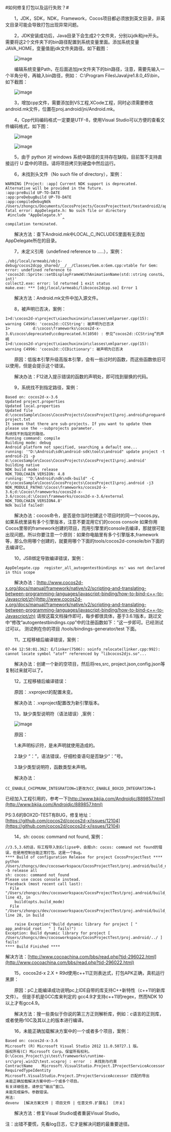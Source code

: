 #如何修复打包以及运行失败？#

&emsp;&emsp;1，JDK，SDK，NDK，Framework，Cocos项目都必须放到英文目录，非英文目录可能会导致打包出现异常问题。

&emsp;&emsp;2，JDK安装成功后，Java目录下会生成2个文件夹，分别以jdk和jre开头。需要将这2个文件夹下的bin路径配置到系统变量里面。添加系统变量JAVA_HOME，变量值是jdk文件夹路径。如下截图：

&emsp;&emsp;![image](res/image0001.png)
 
&emsp;&emsp;编辑系统变量Path，在后面追加jre文件夹下的bin路径，注意，需要先输入一个半角分号，再输入bin路径，例如： C:\Program Files\Java\jre1.8.0_45\bin，如下截图：

&emsp;&emsp;![image](res/image0002.png)

&emsp;&emsp;3，增加cpp文件，需要添加到VS工程,XCode工程，同时必须需要修改android.mk文件，位置在proj.android/jni/Android.mk。

&emsp;&emsp;4，Cpp代码编码格式一定要是UTF-8，使用Visual Studio可以方便的查看文件编码格式，如下图：

&emsp;&emsp;![image](res/image0004.png)

&emsp;&emsp;![image](res/image0003.png)

&emsp;&emsp;5，由于 python 对 windows 系统中路径的支持存在缺陷，目前暂不支持直接运行 U 盘中的项目。请将项目拷贝到硬盘中然后运行。

&emsp;&emsp;6，未找到头文件（No such file of directory），案例：

    WARNING [Project: :app] Current NDK support is deprecated.  Alternative will be provided in the future.
	:app:preBuild UP-TO-DATE
	:app:preDebugBuild UP-TO-DATE
	:app:compileDebugNdk
	/Users/zhongcs/Documents/CocosProjects/CocosProjecttest/testandroid2/app/src/main/jni/hellocpp/main.cpp:1:25: fatal error: AppDelegate.h: No such file or directory
	 #include "AppDelegate.h"
	                         ^
	compilation terminated.

&emsp;&emsp;解决方法：查下Android.mk中LOCAL_C_INCLUDES里面有无添加AppDelegate所在的目录。


&emsp;&emsp;7，未定义引用（undefined reference to …..），案例：
 
	./obj/local/armeabi/objs-debug/cocos2dcpp_shared/__/__/Classes/Gem.o:Gem.cpp:vtable for Gem: error: undefined reference to 'cocos2d::Sprite::setDisplayFrameWithAnimationName(std::string const&, int)'
	collect2.exe: error: ld returned 1 exit status
	make.exe: *** [obj/local/armeabi/libcocos2dcpp.so] Error 1

&emsp;&emsp;解决方法：Android.mk文件中加入源文件。


&emsp;&emsp;8，被声明已否决，案例：

	1>d:\cocos2d-x\project\xiaochuxinxin\classes\xmlparser.cpp(15): warning C4996: 'cocos2d::CCString': 被声明为已否决
	1>          d:\cocos\frameworks\cocos2d-x-3.6\cocos\deprecated\ccdeprecated.h(1050) : 参见“cocos2d::CCString”的声明
	1>d:\cocos2d-x\project\xiaochuxinxin\classes\xmlparser.cpp(15): warning C4996: 'cocos2d::CCDictionary': 被声明为已否决


&emsp;&emsp;原因：低版本引擎升级高版本引擎，会有一些过时的函数，而这些函数依旧可以使用，但是会提示这个错误。

&emsp;&emsp;解决办法：F12进入提示错误的函数的声明处，即可找到替换的代码。

&emsp;&emsp;9，系统找不到指定路径，案例：

	Based on: cocos2d-x-3.6
	Updated project.properties
	Updated local.properties
	Updated file d:\cocosSample\Cocos\CocosProjects\CocosProject1\proj.android\proguard-project.txt
	It seems that there are sub-projects. If you want to update them
	please use the --subprojects parameter.
	系统找不到指定的路径。
	Running command: compile
	Building mode: debug
	Android platform not specified, searching a default one...
	running: '"D:\Android\sdk\android-sdk\tools\android" update project -t android-21 -p d:\cocosSample\Cocos\CocosProjects\CocosProject1\proj.android'
	building native
	NDK build mode: release
	NDK_TOOLCHAIN_VERSION: 4.8
	running: '"D:\Android\ndk\ndk-build" -C d:\cocosSample\Cocos\CocosProjects\CocosProject1\proj.android -j3 NDK_MODULE_PATHd:\Cocos\frameworks/cocos2d-x-3.6;d:\Cocos\frameworks/cocos2d-x-3.6/cocos;d:\Cocos\frameworks/cocos2d-x-3.6/external NDK_TOOLCHAIN_VERSION4.8'
	Ndk build failed!


&emsp;&emsp;解决办法：cocos命令，是否是你当时创建这个项目时的同一个cocos.py。如果系统里装有多个引擎版本，注意不要混用它们的cocos console
如果你用Cocos里带的framework创建的项目，而用引擎里的console去编译，那就很可能出现问题。所以你要注意一个原则：如果你电脑里有多个引擎版本,framework等，那么你用哪个创建的，就要用哪个下面的tools/cocos2d-console/bin下面的去编译它。

&emsp;&emsp;10，JSB绑定导致编译错误，案例：

	AppDelegate.cpp  register_all_autogentestbindings ns' was not declared in this scope

&emsp;&emsp;解决办法：[http://www.cocos2d-x.org/docs/manual/framework/native/v2/scripting-and-translating-between-programming-languages/javascript-binding/how-to-bind-c++-to-Javascript/zh](http://www.cocos2d-x.org/docs/manual/framework/native/v2/scripting-and-translating-between-programming-languages/javascript-binding/how-to-bind-c++-to-Javascript/zh)
请按这篇文档操作即可，每步都很具体，基于3.6.1版本，跳过文中“修改“autogentestbindings.cpp”中的注册函数如下：”这一步即可。已经测试过可以，
测试例在你的项目 /tools/bindings-generator/test 下面。

&emsp;&emsp;11，工程移植后编译错误，案例：

    07-04 12:58:01.362: E/linker(7506): soinfo_relocate(linker.cpp:992): cannot locate symbol "atof" referenced by "libcocos2djs.so"...

&emsp;&emsp;解决办法：创建一个新的空项目，然后将res,src, project.json,config.json等复制过来就可以了。


&emsp;&emsp;12，工程移植后编译错误：

&emsp;&emsp;原因：.vxproject的配置未变。

&emsp;&emsp;解决办法：.vxproject配置改为新引擎版本。

&emsp;&emsp;13，缺少类型说明符（语法错误）,案例：

&emsp;&emsp;![image](res/image0005.png)

&emsp;&emsp;原因：

&emsp;&emsp;1.未声明标识符，是未声明就使用造成的。

&emsp;&emsp;2.缺少 “：”，语法错误，仔细检查语句是否缺少“：”号。

&emsp;&emsp;3.缺少类型说明符，函数类型未声明。

&emsp;&emsp;解决办法：

    CC_ENABLE_CHIPMUNK_INTEGRATION=1更改为CC_ENABLE_BOX2D_INTEGRATION=1

已经加入工程引用的，参考一下[http://www.bkjia.com/Androidjc/889857.html](http://www.bkjia.com/Androidjc/889857.html)

PS:3.6的BOX2D-TEST有BUG，修复地址：[https://github.com/cocos2d/cocos2d-x/issues/12104](https://github.com/cocos2d/cocos2d-x/issues/12104)


&emsp;&emsp;14，sh: cocos: command not found, 案例：

	//3.5,3.6的话，将工程导入到Eclipse中，会报sh: cocos: command not found的错误，但是用控制台能正常打包。这是一个Bug。
	**** Build of configuration Release for project CocosProjectTest ****
	python /Users/zhongcs/dev/cocosworkspace/CocosProjectTest/proj.android/build_native.py -b release all 
	sh: cocos: command not found
	Please use cocos console instead.
	Traceback (most recent call last):
	  File "/Users/zhongcs/dev/cocosworkspace/CocosProjectTest/proj.android/build_native.py", line 43, in 
	    build(opts.build_mode)
	  File "/Users/zhongcs/dev/cocosworkspace/CocosProjectTest/proj.android/build_native.py", line 28, in build
	
	    raise Exception("Build dynamic library for project [ "   app_android_root   " ] fails!")
	Exception: Build dynamic library for project [ /Users/zhongcs/dev/cocosworkspace/CocosProjectTest/proj.android/../ ] fails!
	**** Build Finished ****

   解决方法：[http://www.cocoachina.com/bbs/read.php?tid-296022.html](http://www.cocoachina.com/bbs/read.php?tid-296022.html)

&emsp;&emsp;15，cocos2d-x 2.X + R9d使用c++11正则表达式，打包APK正确，真机运行黑屏： 

&emsp;&emsp;原因：pC上能编译成功说明pc上IDE自带的库支持C++新特性（c++11的新库文件）。
但是手机是GCC库来判定的
 gcc4.9才支持c++11的regex，然而NDK 10以上才有gcc4.9。

&emsp;&emsp;解决方法：搜一些类似于你说的第三方正则解析库，例如：c语言的正则库，或者使用r10C及其以上的版本进行编译。


&emsp;&emsp;16，未能正确加载解决方案中的一个或者多个项目，案例：

    Based on: cocos2d-x-3.6
    Microsoft (R) Microsoft Visual Studio 2012 11.0.50727.1 版。
    版权所有(C) Microsoft Corp。保留所有权利。
    D:\Cocos_Project\js\test\frameworks\runtime-src\proj.win32\test.vcxproj : error  : 未找到与约束 
	ContractName	Microsoft.VisualStudio.Project.IProjectServiceAccessor
	RequiredTypeIdentity	Microsoft.VisualStudio.Project.IProjectServiceAccessor 匹配的导出
    未能正确加载解决方案中的一个或多个项目。
    有关详细信息，请参见“输出”窗口。
    未能完成操作。参数错误。 
    用法: 
    devenv  [解决方案文件 | 项目文件 | 任意文件.扩展名]  [开关]

&emsp;&emsp;解决方法：修复Visual Studio或者重装Visual Studio。

注：出错不要慌，先看log日志，它才是解决问题的最重要途径。













